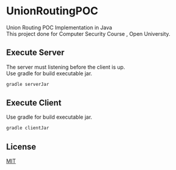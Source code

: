 # UnionRoutingPOC
Union Routing POC Implementation in Java
<br />This project done for Computer Security Course , Open University.

## Execute Server

The server must listening before the client is up.
<br />Use gradle for build executable jar.

```gradle
gradle serverJar
```


## Execute Client

Use gradle for build executable jar.

```gradle
gradle clientJar
```

## License
[MIT](https://choosealicense.com/licenses/mit/)
